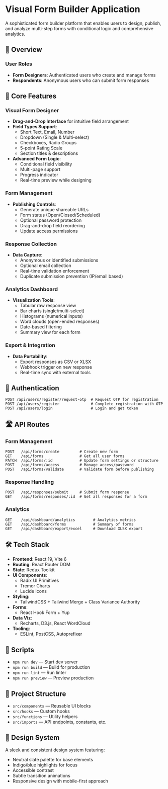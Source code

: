 # Visual Form Builder Application

A sophisticated form builder platform that enables users to design, publish, and analyze multi-step forms with conditional logic and comprehensive analytics.

## 🎯 Overview

### User Roles

- **Form Designers**: Authenticated users who create and manage forms
- **Respondents**: Anonymous users who can submit form responses

## 🚀 Core Features

### Visual Form Designer

- **Drag-and-Drop Interface** for intuitive field arrangement
- **Field Types Support**:
  - Short Text, Email, Number
  - Dropdown (Single & Multi-select)
  - Checkboxes, Radio Groups
  - 5-point Rating Scale
  - Section titles & descriptions
- **Advanced Form Logic**:
  - Conditional field visibility
  - Multi-page support
  - Progress indicator
  - Real-time preview while designing

### Form Management

- **Publishing Controls**:
  - Generate unique shareable URLs
  - Form status (Open/Closed/Scheduled)
  - Optional password protection
  - Drag-and-drop field reordering
  - Update access permissions

### Response Collection

- **Data Capture**:
  - Anonymous or identified submissions
  - Optional email collection
  - Real-time validation enforcement
  - Duplicate submission prevention (IP/email based)

### Analytics Dashboard

- **Visualization Tools**:
  - Tabular raw response view
  - Bar charts (single/multi-select)
  - Histograms (numerical inputs)
  - Word clouds (open-ended responses)
  - Date-based filtering
  - Summary view for each form

### Export & Integration

- **Data Portability**:
  - Export responses as CSV or XLSX
  - Webhook trigger on new response
  - Real-time sync with external tools

## 🔐 Authentication

```plaintext
POST /api/users/register/request-otp  # Request OTP for registration
POST /api/users/register              # Complete registration with OTP
POST /api/users/login                 # Login and get token
```

## 🛣️ API Routes

### Form Management

```plaintext
POST   /api/forms/create         # Create new form
GET    /api/forms                # Get all user forms
PATCH  /api/forms/:id            # Update form settings or structure
POST   /api/forms/access         # Manage access/password
POST   /api/forms/validate       # Validate form before publishing
```

### Response Handling

```plaintext
POST   /api/responses/submit     # Submit form response
GET    /api/forms/responses/:id  # Get all responses for a form
```

### Analytics

```plaintext
GET    /api/dashboard/analytics        # Analytics metrics
GET    /api/dashboard/forms            # Summary of forms
GET    /api/dashboard/export/excel     # Download XLSX export
```

## 🛠️ Tech Stack

- **Frontend**: React 19, Vite 6
- **Routing**: React Router DOM
- **State**: Redux Toolkit
- **UI Components**:
  - Radix UI Primitives
  - Tremor Charts
  - Lucide Icons
- **Styling**:
  - TailwindCSS + Tailwind Merge + Class Variance Authority
- **Forms**:
  - React Hook Form + Yup
- **Data Viz**:
  - Recharts, D3.js, React WordCloud
- **Tooling**:
  - ESLint, PostCSS, Autoprefixer

## 🔧 Scripts

- `npm run dev` — Start dev server
- `npm run build` — Build for production
- `npm run lint` — Run linter
- `npm run preview` — Preview production

## 📝 Project Structure

- `src/components` — Reusable UI blocks
- `src/hooks` — Custom hooks
- `src/functions` — Utility helpers
- `src/imports` — API endpoints, constants, etc.

## 🎨 Design System

A sleek and consistent design system featuring:

- Neutral slate palette for base elements
- Indigo/blue highlights for focus
- Accessible contrast
- Subtle transition animations
- Responsive design with mobile-first approach
